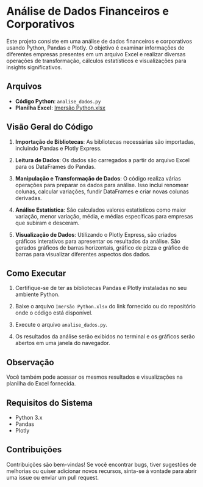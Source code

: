 # Análise de Dados Financeiros e Corporativos

Este projeto consiste em uma análise de dados financeiros e corporativos usando Python, Pandas e Plotly. O objetivo é examinar informações de diferentes empresas presentes em um arquivo Excel e realizar diversas operações de transformação, cálculos estatísticos e visualizações para insights significativos.

## Arquivos

- **Código Python**: `analise_dados.py`
- **Planilha Excel**: [Imersão Python.xlsx](https://docs.google.com/spreadsheets/d/1EmaaTNs4VWnfelrlfyNrRCWI0APZ6OW0lsw3iQQaKg8/edit?usp=sharing)

## Visão Geral do Código

1. **Importação de Bibliotecas**: As bibliotecas necessárias são importadas, incluindo Pandas e Plotly Express.
   
2. **Leitura de Dados**: Os dados são carregados a partir do arquivo Excel para os DataFrames do Pandas.

3. **Manipulação e Transformação de Dados**: O código realiza várias operações para preparar os dados para análise. Isso inclui renomear colunas, calcular variações, fundir DataFrames e criar novas colunas derivadas.

4. **Análise Estatística**: São calculados valores estatísticos como maior variação, menor variação, média, e médias específicas para empresas que subiram e desceram.

5. **Visualização de Dados**: Utilizando o Plotly Express, são criados gráficos interativos para apresentar os resultados da análise. São gerados gráficos de barras horizontais, gráfico de pizza e gráfico de barras para visualizar diferentes aspectos dos dados.

## Como Executar

1. Certifique-se de ter as bibliotecas Pandas e Plotly instaladas no seu ambiente Python.
   
2. Baixe o arquivo `Imersão Python.xlsx` do link fornecido ou do repositório onde o código está disponível.
   
3. Execute o arquivo `analise_dados.py`.
   
4. Os resultados da análise serão exibidos no terminal e os gráficos serão abertos em uma janela do navegador.

## Observação

Você também pode acessar os mesmos resultados e visualizações na planilha do Excel fornecida.

## Requisitos do Sistema

- Python 3.x
- Pandas
- Plotly

## Contribuições

Contribuições são bem-vindas! Se você encontrar bugs, tiver sugestões de melhorias ou quiser adicionar novos recursos, sinta-se à vontade para abrir uma issue ou enviar um pull request.


